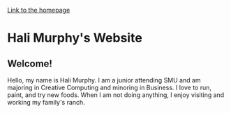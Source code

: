 [Link to the homepage](index.html)

# Hali Murphy's Website

## Welcome!

Hello, my name is Hali Murphy. I am a junior attending SMU and am majoring in Creative Computing and minoring in Business. I love to run, paint, and try new foods. When I am not doing anything, I enjoy visiting and working my family's ranch.

